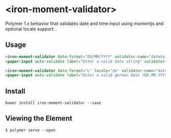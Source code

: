 # \<iron-moment-validator\>

Polymer 1.x behavior that validates date and time input using momentjs and optional locale support.

## Usage

```html
<iron-moment-validator date-format="DD/MM/YYYY" validator-name="dateValidator"></iron-moment-validator>
<paper-input auto-validate label="Enter a valid date string" validator="dateValidator"></paper-input>
```

```html
<iron-moment-validator date-format="L" locale="de" validator-name="dateValidator2"></iron-moment-validator>
<paper-input auto-validate label="Enter a valid german date (DD.MM.YYYY)" validator="dateValidator2">
```

## Install 

```
bower install iron-moment-validator --save
```

## Viewing the Element

```
$ polymer serve --open
```
